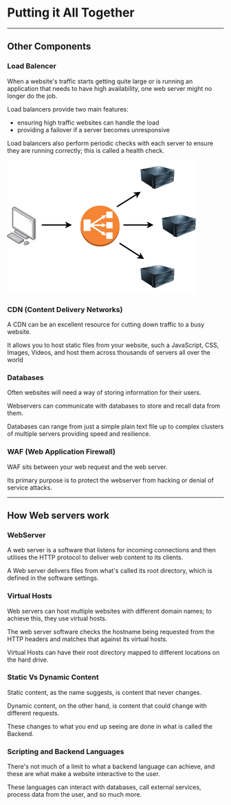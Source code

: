 # **Putting it All Together**

---

## **Other Components**

### **Load Balencer**

When a website's traffic starts getting quite large or is running an application that needs to have high availability, one web server might no longer do the job.

Load balancers provide two main features:

- ensuring high traffic websites can handle the load
- providing a failover if a server becomes unresponsive

Load balancers also perform periodic checks with each server to ensure they are running correctly; this is called a health check.

![](images/laodbalencer.png)

### **CDN (Content Delivery Networks)**

A CDN can be an excellent resource for cutting down traffic to a busy website.

It allows you to host static files from your website, such a JavaScript, CSS, Images, Videos, and host them across thousands of servers all over the world

### **Databases**

Often websites will need a way of storing information for their users.

Webservers can communicate with databases to store and recall data from them.

Databases can range from just a simple plain text file up to complex clusters of multiple servers providing speed and resilience.

### **WAF (Web Application Firewall)**

WAF sits between your web request and the web server.

Its primary purpose is to protect the webserver from hacking or denial of service attacks.

---

## **How Web servers work**

### **WebServer**

A web server is a software that listens for incoming connections and then utilises the HTTP protocol to deliver web content to its clients.

A Web server delivers files from what's called its root directory, which is defined in the software settings.

### **Virtual Hosts**

Web servers can host multiple websites with different domain names; to achieve this, they use virtual hosts.

The web server software checks the hostname being requested from the HTTP headers and matches that against its virtual hosts.

Virtual Hosts can have their root directory mapped to different locations on the hard drive.

### **Static Vs Dynamic Content**

Static content, as the name suggests, is content that never changes.

Dynamic content, on the other hand, is content that could change with different requests.

These changes to what you end up seeing are done in what is called the Backend.

### **Scripting and Backend Languages**

There's not much of a limit to what a backend language can achieve, and these are what make a website interactive to the user.

These languages can interact with databases, call external services, process data from the user, and so much more.
